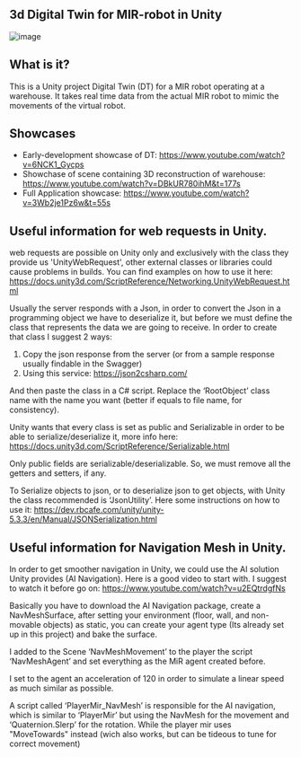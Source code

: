 ## 3d Digital Twin for MIR-robot in Unity

![image](https://github.com/filipbyberg/Unity_MIR/assets/80341025/059629ba-7280-4e4f-96b9-02e5d5a6b10a)

## What is it?

This is a Unity project Digital Twin (DT) for a MIR robot operating at a warehouse. It takes real time data from the actual MIR robot to mimic the movements of the virtual robot.

## Showcases

- Early-development showcase of DT: https://www.youtube.com/watch?v=6NCK1_Gycps
- Showchase of scene containing 3D reconstruction of warehouse: https://www.youtube.com/watch?v=DBkUR780ihM&t=177s
- Full Application showcase: https://www.youtube.com/watch?v=3Wb2je1Pz6w&t=55s

## Useful information for web requests in Unity.
web requests are possible on Unity only and exclusively with the class they provide us 'UnityWebRequest', other external classes or libraries could cause problems in builds.
You can find examples on how to use it here: https://docs.unity3d.com/ScriptReference/Networking.UnityWebRequest.html

Usually the server responds with a Json, in order to convert the Json in a programming object we have to deserialize it, but before we must define the class that represents the data we are going to receive.
In order to create that class I suggest 2 ways:

  1. Copy the json response from the server (or from a sample response usually findable in the Swagger)
  2. Using this service: https://json2csharp.com/
     
And then paste the class in a C# script.
Replace the ‘RootObject’ class name with the name you want (better if equals to file name, for consistency).

Unity wants that every class is set as public and Serializable in order to be able to serialize/deserialize it, more info here: https://docs.unity3d.com/ScriptReference/Serializable.html

Only public fields are serializable/deserializable.
So, we must remove all the getters and setters, if any.

To Serialize objects to json, or to deserialize json to get objects, with Unity the class recommended is ‘JsonUtility’.
Here some instructions on how to use it: https://dev.rbcafe.com/unity/unity-5.3.3/en/Manual/JSONSerialization.html

## Useful information for Navigation Mesh in Unity.

In order to get smoother navigation in Unity, we could use the AI solution Unity provides (AI Navigation).
Here is a good video to start with. I suggest to watch it before go on: https://www.youtube.com/watch?v=u2EQtrdgfNs

Basically you have to download the AI Navigation package, create a NavMeshSurface, after setting your environment (floor, wall, and non-movable objects) as static, you can create your agent type (Its already set up in this project) and bake the surface.

I added to the Scene ‘NavMeshMovement’ to the player the script ‘NavMeshAgent’ and set everything as the MiR agent created before.

I set to the agent an acceleration of 120 in order to simulate a linear speed as much similar as possible.

A script called ‘PlayerMir_NavMesh’ is responsible for the AI navigation, which is similar to ‘PlayerMir’ but using the NavMesh for the movement and ‘Quaternion.Slerp’ for the rotation. While the player mir uses "MoveTowards" instead (wich also works, but can be tideous to tune for correct movement)

